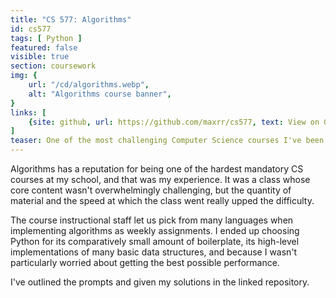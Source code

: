 ```yaml
---
title: "CS 577: Algorithms"
id: cs577
tags: [ Python ]
featured: false
visible: true
section: coursework
img: {
    url: "/cd/algorithms.webp",
    alt: "Algorithms course banner",
}
links: [
    {site: github, url: https://github.com/maxrr/cs577, text: View on Github }
]
teaser: One of the most challenging Computer Science courses I've been required to take, Algorithms required me to think analytically and deeply about the problems we were given.
---
```


Algorithms has a reputation for being one of the hardest mandatory CS courses at my school, and that was my experience. It was a class whose core content wasn't overwhelmingly challenging, but the quantity of material and the speed at which the class went really upped the difficulty.

The course instructional staff let us pick from many languages when implementing algorithms as weekly assignments. I ended up choosing Python for its comparatively small amount of boilerplate, its high-level implementations of many basic data structures, and because I wasn't particularly worried about getting the best possible performance.

I've outlined the prompts and given my solutions in the linked repository.
